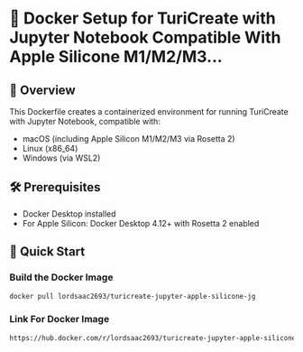 # 🐳 Docker Setup for TuriCreate with Jupyter Notebook Compatible With Apple Silicone M1/M2/M3...

## 📝 Overview
This Dockerfile creates a containerized environment for running TuriCreate with Jupyter Notebook, compatible with:
- macOS (including Apple Silicon M1/M2/M3 via Rosetta 2)
- Linux (x86_64)
- Windows (via WSL2)

## 🛠 Prerequisites
- Docker Desktop installed
- For Apple Silicon: Docker Desktop 4.12+ with Rosetta 2 enabled

## 🚀 Quick Start

### Build the Docker Image
```bash
docker pull lordsaac2693/turicreate-jupyter-apple-silicone-jg
```

### Link For Docker Image
```bash
https://hub.docker.com/r/lordsaac2693/turicreate-jupyter-apple-silicone-jg/tags
```

